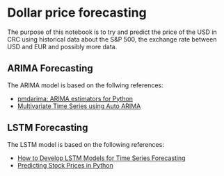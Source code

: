 # Dollar price forecasting

The purpose of this notebook is to try and predict the price of the USD in CRC using historical data about the S&P 500, the exchange rate between USD and EUR and possibly more data.

## ARIMA Forecasting

The ARIMA model is based on the follwing references:

- [pmdarima: ARIMA estimators for Python](https://alkaline-ml.com/pmdarima/)
- [Multivariate Time Series using Auto ARIMA](https://www.section.io/engineering-education/multivariate-time-series-using-auto-arima/)

## LSTM Forecasting

The LSTM model is based on the following references:

- [How to Develop LSTM Models for Time Series Forecasting](https://machinelearningmastery.com/how-to-develop-lstm-models-for-time-series-forecasting/)
- [Predicting Stock Prices in Python](https://youtu.be/PuZY9q-aKLw)
